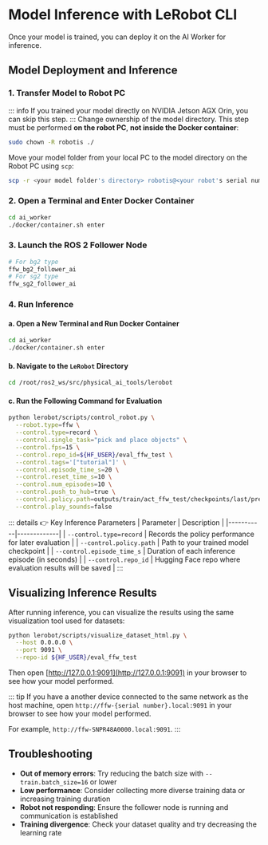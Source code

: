 # Model Inference with LeRobot CLI

Once your model is trained, you can deploy it on the AI Worker for inference.

## Model Deployment and Inference

### 1. Transfer Model to Robot PC
::: info
If you trained your model directly on NVIDIA Jetson AGX Orin, you can skip this step.
:::
Change ownership of the model directory. This step must be performed **on the robot PC**, **not inside the Docker container**:
```bash
sudo chown -R robotis ./
```
Move your model folder from your local PC to the model directory on the Robot PC using `scp`:
```bash
scp -r <your model folder's directory> robotis@<your robot's serial number>.local:~/ai_worker/docker/lerobot/outputs/train
```

### 2. Open a Terminal and Enter Docker Container
```bash
cd ai_worker
./docker/container.sh enter
```

### 3. Launch the ROS 2 Follower Node
```bash
# For bg2 type
ffw_bg2_follower_ai
# For sg2 type
ffw_sg2_follower_ai
```

### 4. Run Inference

#### a. Open a New Terminal and Run Docker Container
```bash
cd ai_worker
./docker/container.sh enter
```

#### b. Navigate to the `LeRobot` Directory
```bash
cd /root/ros2_ws/src/physical_ai_tools/lerobot
```

#### c. Run the Following Command for Evaluation
```bash
python lerobot/scripts/control_robot.py \
  --robot.type=ffw \
  --control.type=record \
  --control.single_task="pick and place objects" \
  --control.fps=15 \
  --control.repo_id=${HF_USER}/eval_ffw_test \
  --control.tags='["tutorial"]' \
  --control.episode_time_s=20 \
  --control.reset_time_s=10 \
  --control.num_episodes=10 \
  --control.push_to_hub=true \
  --control.policy.path=outputs/train/act_ffw_test/checkpoints/last/pretrained_model \
  --control.play_sounds=false
```
::: details :point_right: Key Inference Parameters
| Parameter | Description |
|-----------|-------------|
| `--control.type=record` | Records the policy performance for later evaluation |
| `--control.policy.path` | Path to your trained model checkpoint |
| `--control.episode_time_s` | Duration of each inference episode (in seconds) |
| `--control.repo_id` | Hugging Face repo where evaluation results will be saved |
:::

## Visualizing Inference Results

After running inference, you can visualize the results using the same visualization tool used for datasets:

```bash
python lerobot/scripts/visualize_dataset_html.py \
  --host 0.0.0.0 \
  --port 9091 \
  --repo-id ${HF_USER}/eval_ffw_test
```

Then open [http://127.0.0.1:9091](http://127.0.0.1:9091) in your browser to see how your model performed.

::: tip
If you have a another device connected to the same network as the host machine, open `http://ffw-{serial number}.local:9091` in your browser to see how your model performed.

For example, `http://ffw-SNPR48A0000.local:9091`.
:::

## Troubleshooting

- **Out of memory errors**: Try reducing the batch size with `--train.batch_size=16` or lower
- **Low performance**: Consider collecting more diverse training data or increasing training duration
- **Robot not responding**: Ensure the follower node is running and communication is established
- **Training divergence**: Check your dataset quality and try decreasing the learning rate
